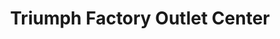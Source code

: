 ---
title: "Triumph Factory Outlet Center"
url: /aalen/triumph-factory-outlet-center/
shop: Kleidung
---